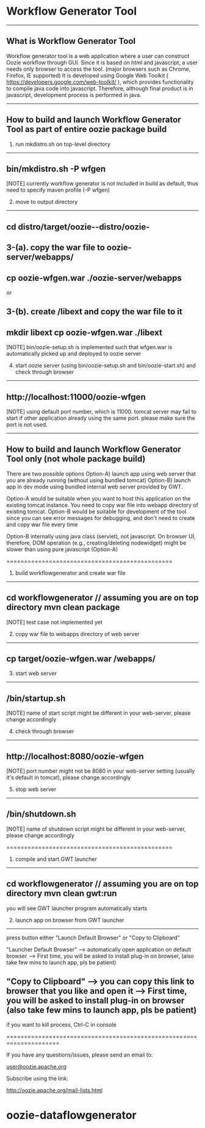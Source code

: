 
Workflow Generator Tool
=========================

-----------------------------------------------
What is Workflow Generator Tool
-----------------------------------------------
Workflow generator tool is a web application where a user can construct Oozie workflow through GUI.
Since it is based on html and javascript, a user needs only browser to access the tool. (major browsers such as Chrome, Firefox, IE supported)
It is developed using Google Web Toolkit ( https://developers.google.com/web-toolkit/ ), which provides functionality to compile java code into javascript.
Therefore, although final product is in javascript, development process is performed in java.


-------------------------------------------------------------------------------------
How to build and launch Workflow Generator Tool as part of entire oozie package build
-------------------------------------------------------------------------------------

1. run mkdistro.sh on top-level directory
---------------------
bin/mkdistro.sh -P wfgen
---------------------
[NOTE]
currently workflow generator is not included in build as default, thus need to specify maven profile (-P wfgen)

2. move to output directory
--------------------
cd distro/target/oozie-<version>-distro/oozie-<version>
--------------------

3-(a). copy the war file to oozie-server/webapps/
--------------------
cp oozie-wfgen.war ./oozie-server/webapps
--------------------

or

3-(b). create /libext and copy the war file to it
--------------------
mkdir libext
cp oozie-wfgen.war ./libext
--------------------
[NOTE]
bin/oozie-setup.sh is implemented such that wfgen.war is automatically picked up and deployed to oozie server

4. start oozie server (using bin/oozie-setup.sh and bin/oozie-start.sh) and check through browser
---------------------
http://localhost:11000/oozie-wfgen
---------------------
[NOTE]
using default port number, which is 11000. tomcat server may fail to start if other application already using the same port. please make sure the port is not used.



----------------------------------------------------------------------------------------
How to build and launch Workflow Generator Tool only (not whole package build)
----------------------------------------------------------------------------------------

There are two possible options
Option-A) launch app using web server that you are already running (without using bundled tomcat)
Option-B) launch app in dev mode using bundled internal web server provided by GWT.

Option-A would be suitable when you want to host this application on the existing tomcat instance. You need to copy war file into webapp directory of existing tomcat.
Option-B would be suitable for development of the tool since you can see error messages for debugging, and don't need to create and copy war file every time

Option-B internally using java class (servlet), not javascript.
On browser UI, therefore, DOM operation (e.g., creating/deleting nodewidget) might be slower than using pure javascript (Option-A)

===============================================
<Option-A>

1. build workflowgenerator and create war file
---------------------
cd workflowgenerator // assuming you are on top directory
mvn clean package
---------------------
[NOTE]
test case not implemented yet

2. copy war file to webapps directory of web server
---------------------
cp target/oozie-wfgen.war <webserver-installed-directory>/webapps/
---------------------

3. start web server
---------------------
<webserver-installed-directory>/bin/startup.sh
---------------------
[NOTE]
name of start script might be different in your web-server, please change accordingly

4. check through browser
---------------------
http://localhost:8080/oozie-wfgen
---------------------
[NOTE]
port number might not be 8080 in your web-server setting (usually it's default in tomcat), please change accordingly

5. stop web server
---------------------
<webserver-installed-directory>/bin/shutdown.sh
---------------------
[NOTE] name of shutdown script might be different in your web-server, please change accordingly

===============================================
<Option-B>

1. compile and start GWT launcher
---------------------
cd workflowgenerator // assuming you are on top directory
mvn clean gwt:run
---------------------
you will see GWT launcher program automatically starts

2. launch app on browser from GWT launcher
---------------------
press button either "Launch Default Browser" or "Copy to Clipboard"

"Launcher Default Browser"
  --> automatically open application on default browser
  --> First time, you will be asked to install plug-in on browser, (also take few mins to launch app, pls be patient)

"Copy to Clipboard"
  --> you can copy this link to browser that you like and open it
  --> First time, you will be asked to install plug-in on browser (also take few mins to launch app, pls be patient)
---------------------

if you want to kill process, Ctrl-C in console


=====================================================================

If you have any questions/issues, please send an email to:

user@oozie.apache.org

Subscribe using the link:

http://oozie.apache.org/mail-lists.html
# oozie-dataflowgenerator 
